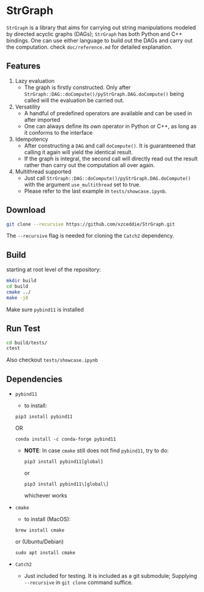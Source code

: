 # StrGraph

`StrGraph` is a library that aims for carrying out string manipulations modeled by directed acyclic graphs (DAGs);
`StrGraph` has both Python and C++ bindings. One can use either language to build out the DAGs and carry out the computation.
check `doc/reference.md` for detailed explanation.

## Features
1. Lazy evaluation
    - The graph is firstly constructed. Only after `StrGraph::DAG::doCompute()/pyStrGraph.DAG.doCompute()` being called will the evaluation be carried out.
1. Versatility
    - A handful of predefined operators are available and can be used in after imported
    - One can always define its own operator in Python or C++, as long as it conforms to the interface
1. Idempotency
    - After constructing a `DAG` and call `doCompute()`. It is guaranteened that calling it again will yield the identical result.
    - If the graph is integral, the second call will directly read out the result rather than carry out the computation all over again.
1. Multithread supported
    - Just call `StrGraph::DAG::doCompute()/pyStrGraph.DAG.doCompute()` with the argument `use_multithread` set to true.
    - Please refer to the last example in `tests/showcase.ipynb`.

## Download
```bash
git clone --recursive https://github.com/xzceddie/StrGraph.git
```
The `--recursive` flag is needed for cloning the `Catch2` dependency.
## Build
starting at root level of the repository:
```bash
mkdir build
cd build
cmake ../
make -j8 
```
Make sure `pybind11` is installed

## Run Test
```bash
cd build/tests/
ctest
```
Also checkout `tests/showcase.ipynb`

## Dependencies
- `pybind11`
    - to install:
    ```
    pip3 install pybind11
    ```
    OR
    ```
    conda install -c conda-forge pybind11
    ```

    - **NOTE**:
        In case `cmake` still does not find `pybind11`, try to do:
        ```
        pip3 install pybind11[global]
        ```
        or 
        ```
        pip3 install pybind11\[global\]
        ```
        whichever works
- `cmake`
    - to install (MacOS):
    ```
    brew install cmake
    ```
    or (Ubuntu/Debian)
    ```
    sudo apt install cmake
    ```

- `Catch2`
    - Just included for testing. It is included as a git submodule; Supplying `--recursive` in `git clone` command suffice.